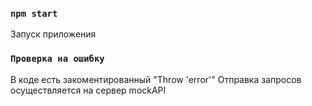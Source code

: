 ### `npm start`
Запуск приложения

### `Проверка на ошибку`

В коде есть закоментированный "Throw 'error'"
Отправка запросов осуществляется на сервер mockAPI